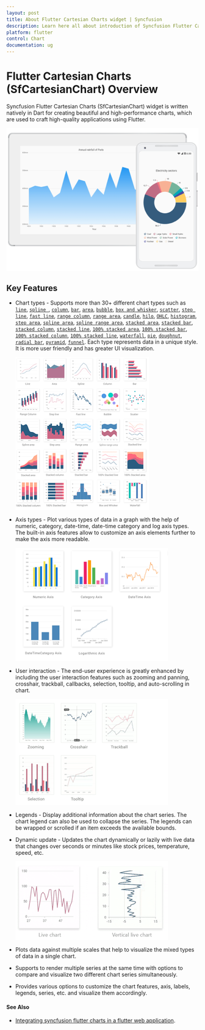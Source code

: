 ```yaml
---
layout: post
title: About Flutter Cartesian Charts widget | Syncfusion
description: Learn here all about introduction of Syncfusion Flutter Cartesian Charts (SfCartesianChart) widget, its features, and more.
platform: flutter
control: Chart
documentation: ug
---
```


# Flutter Cartesian Charts (SfCartesianChart) Overview

Syncfusion Flutter Cartesian Charts (SfCartesianChart) widget is written natively in Dart for creating beautiful and high-performance charts, which are used to craft high-quality applications using Flutter.

![Overview flutter chart](images/overview/overview.png)

## Key Features

* Chart types - Supports more than 30+ different chart types such as  [`line`](https://www.syncfusion.com/flutter-widgets/flutter-charts/chart-types/line-chart), [`spline
`](https://www.syncfusion.com/flutter-widgets/flutter-charts/chart-types/spline-chart), [`column`](https://www.syncfusion.com/flutter-widgets/flutter-charts/chart-types/column-chart), [`bar`](https://www.syncfusion.com/flutter-widgets/flutter-charts/chart-types/bar-chart), [`area`](https://www.syncfusion.com/flutter-widgets/flutter-charts/chart-types/area-chart), [`bubble`](https://www.syncfusion.com/flutter-widgets/flutter-charts/chart-types/bubble-chart), [`box and whisker`](https://www.syncfusion.com/flutter-widgets/flutter-charts/chart-types/box-and-whisker-chart), [`scatter`](https://www.syncfusion.com/flutter-widgets/flutter-charts/chart-types/scatter-chart), [`step line`](https://www.syncfusion.com/flutter-widgets/flutter-charts/chart-types/step-line-chart), [`fast line`](https://www.syncfusion.com/flutter-widgets/flutter-charts/chart-types/line-chart), [`range column`](https://www.syncfusion.com/flutter-widgets/flutter-charts/chart-types/range-column-chart), [`range area`](https://www.syncfusion.com/flutter-widgets/flutter-charts/chart-types/range-area-chart), [`candle`](https://www.syncfusion.com/flutter-widgets/flutter-charts/chart-types/candle-chart), [`hilo`](https://www.syncfusion.com/flutter-widgets/flutter-charts/chart-types/hilo-chart), [`OHLC`](https://www.syncfusion.com/flutter-widgets/flutter-charts/chart-types/ohlc-chart), [`histogram`](https://www.syncfusion.com/flutter-widgets/flutter-charts/chart-types/histogram-chart), [`step area`](https://www.syncfusion.com/flutter-widgets/flutter-charts/chart-types/step-area-chart), [`spline area`](https://www.syncfusion.com/flutter-widgets/flutter-charts/chart-types/spline-area-chart), [`spline range area`](https://www.syncfusion.com/flutter-widgets/flutter-charts/chart-types/spline-range-area-chart), [`stacked area`](https://www.syncfusion.com/flutter-widgets/flutter-charts/chart-types/stacked-area-chart), [`stacked bar`](https://www.syncfusion.com/flutter-widgets/flutter-charts/chart-types/stacked-bar-chart), [`stacked column`](https://www.syncfusion.com/flutter-widgets/flutter-charts/chart-types/stacked-column-chart), [`stacked line`](https://www.syncfusion.com/flutter-widgets/flutter-charts/chart-types/stacked-line-chart), [`100% stacked area`](https://www.syncfusion.com/flutter-widgets/flutter-charts/chart-types/stacked-area-100-chart), [`100% stacked bar`](https://www.syncfusion.com/flutter-widgets/flutter-charts/chart-types/stacked-bar-100-chart), [`100% stacked column`](https://www.syncfusion.com/flutter-widgets/flutter-charts/chart-types/stacked-column-100-chart), [`100% stacked line`](https://www.syncfusion.com/flutter-widgets/flutter-charts/chart-types/stacked-line-100-chart), [`waterfall`](https://www.syncfusion.com/flutter-widgets/flutter-charts/chart-types/waterfall-chart), [`pie`](https://www.syncfusion.com/flutter-widgets/flutter-charts/chart-types/pie-chart), [`doughnut`](https://www.syncfusion.com/flutter-widgets/flutter-charts/chart-types/doughnut-chart), [`radial bar`](https://www.syncfusion.com/flutter-widgets/flutter-charts/chart-types/radial-bar-chart), [`pyramid`](https://www.syncfusion.com/flutter-widgets/flutter-charts/chart-types/pyramid-chart), [`funnel`](https://www.syncfusion.com/flutter-widgets/flutter-charts/chart-types/funnel-chart). Each type represents data in a unique style. It is more user friendly and has greater UI visualization.

  ![Chart Types](images/overview/chart_types_cartesian.png)

* Axis types - Plot various types of data in a graph with the help of numeric, category, date-time, date-time category and log axis types. The built-in axis features allow to customize an axis elements further to make the axis more readable. 

  ![Axis Types](images/overview/axis_types_cartesian.png)

* User interaction - The end-user experience is greatly enhanced by including the user interaction features such as zooming and panning, crosshair, trackball, callbacks, selection, tooltip, and auto-scrolling in chart. 

  ![User Interaction](images/overview/chart_user_interaction_cartesian.gif)

* Legends - Display additional information about the chart series. The chart legend can also be used to collapse the series. The legends can be wrapped or scrolled if an item exceeds the available bounds. 

* Dynamic update - Updates the chart dynamically or lazily with live data that changes over seconds or minutes like stock prices, temperature, speed, etc. 

  ![Dynamic Updates](images/overview/live_updates_cartesian.gif)

* Plots data against multiple scales that help to visualize the mixed types of data in a single chart.
* Supports to render multiple series at the same time with options to compare and visualize two different chart series simultaneously.
* Provides various options to customize the chart features, axis, labels, legends, series, etc. and visualize them accordingly.

#### See Also

* [Integrating syncfusion flutter charts in a flutter web application](https://www.syncfusion.com/kb/11551/how-to-integrate-syncfusion-charts-in-flutter-web-application-sfcartesianchart).